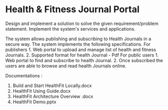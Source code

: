 # Health & Fitness Journal Portal

Design and implement a solution to solve the given requirement/problem statement. Implement the system's services and applications.

The system allows publishing and subscribing to Health Journals in a secure way. The system implements the following specifications.
For publishers
    1.	Web portal to upload and manage list of health and fitness Journals.
    2.	Supported format for health Journal - Pdf
For public users
    1.	Web portal to find and subscribe to health Journal.
    2.	Once subscribed the users are able to browse and read health Journals online.

Documentations : 
1.  Build and Start HealthFit Locally.docx
2.  HealthFit Using Guide.docx
3.  HealthFit Architecture Overview .docx
4.  HealthFit Demo.pptx
